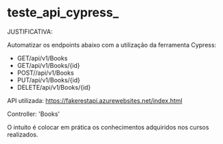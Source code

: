 # teste_api_cypress_

JUSTIFICATIVA:

Automatizar os endpoints abaixo com a utilização da ferramenta Cypress:

- GET/api/v1/Books
- GET/api/v1/Books/{id}
- POST//api/v1/Books
- PUT/api/v1/Books/{id}
- DELETE/api/v1/Books/{id}

API utilizada: https://fakerestapi.azurewebsites.net/index.html

Controller: 'Books'

O intuito é colocar em prática os conhecimentos adquiridos nos cursos realizados.

